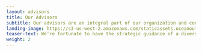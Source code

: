 ```yaml
---
layout: advisors 
title: Our Advisors
subtitle: Our advisors are an integral part of our organization and contribute valuable insights through their expertise in sustainable seafood markets and business, social entrepreneurship, natural resource management, legal systems, economics, organizational effectiveness, and finance. 
landing-image: https://s3-us-west-2.amazonaws.com/staticassets.oceanoutcomes.org/rollover+images/our-team-hover.jpg
teaser-text: We're fortunate to have the strategic guidance of a diverse Advisory Committee who help us increase the impact of our efforts to improve the sustainability of fisheries, fishing communities, and global seafood supply.  
weight: 2
---
```

